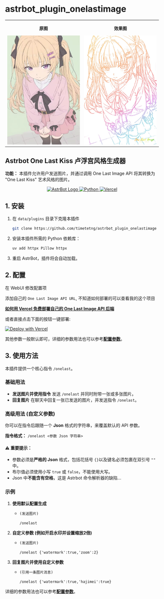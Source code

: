 
# astrbot_plugin_onelastimage

<table align="center">
  <tr>
    <td align="center">
      <p><strong>原图</strong></p>
      <img src="example.jpg" alt="图片1" width="300">
    </td>
    <td align="center">
      <p><strong>效果图</strong></p>
      <img src="example2.jpg" alt="图片2" width="300">
    </td>
  </tr>
</table>

## Astrbot One Last Kiss 卢浮宫风格生成器

**功能：** 本插件允许用户发送图片，并通过调用 One Last Image API 将其转换为 "One Last Kiss" 艺术风格的图片。




<div align="center">
  <a href="https://astrbot.app/" target="_blank">
    <img src="https://github.com/user-attachments/assets/ffd99b6b-3272-4682-beaa-6fe74250f7d9" alt="AstrBot Logo" height="28" style="vertical-align: bottom;">
  </a>
  <a href="https://www.python.org" target="_blank">
    <img src="https://img.shields.io/badge/Python-3776AB?style=for-the-badge&logo=python&logoColor=white" alt="Python" style="vertical-align: bottom;">
  </a>
  <a href="https://vercel.com" target="_blank">
    <img src="https://img.shields.io/badge/Vercel-000000?style=for-the-badge&logo=vercel&logoColor=white" alt="Vercel" style="vertical-align: bottom;">
  </a>
</div>


## 1. 安装

1.  在 `data/plugins` 目录下克隆本插件
    ```bash
    git clone https://github.com/timetetng/astrbot_plugin_onelastimage
    ```

2.  安装本插件所需的 Python 依赖库：
    ```bash
    uv add httpx Pillow httpx
    ```
3.  重启 AstrBot，插件将会自动加载。

## 2. 配置

在 WebUI 修改配置项

添加自己的 `One Last Image API URL`, 不知道如何部署的可以查看我的这个项目

[**如何用 Vercel 免费部署自己的 One Last Image API 后端**](https://github.com/timetetng/one-last-image-api)

或者直接点击下面的按钮一键部署:

[![Deploy with Vercel](https://vercel.com/button)](https://vercel.com/new/clone?repository-url=https%3A%2F%2Fgithub.com%2Ftimetetng%2Fone-last-image-api)

其他参数一般默认即可，详细的参数用法也可以参考[**配置参数**](https://github.com/timetetng/one-last-image-api?tab=readme-ov-file#%E9%85%8D%E7%BD%AE%E5%8F%82%E6%95%B0-config-%E8%AF%A6%E8%A7%A3)。

## 3\. 使用方法

本插件提供一个核心指令 `/onelast`。



### 基础用法

  * **发送图片并使用指令**
    发送 `/onelast` 并同时附带一张或多张图片。
  * **回复图片**
    在聊天中回复一张已发送的图片，并发送指令 `/onelast`。

### 高级用法 (自定义参数)

你可以在指令后跟随一个 **Json** 格式的字符串，来覆盖默认的 API 参数。

**指令格式：**
`/onelast <参数 Json 字符串>`

#### ⚠️ 重要提示：

  * 参数必须是**严格的 Json** 格式，包括花括号 `{}`以及键名必须包裹在双引号 `""` 中。
  * 布尔值必须使用小写 `true` 或 `false`，不能使用大写。
  * Json 中**不能含有空格**，这是 Astrbot 命令解析器的缺陷...

### 示例

1.  **使用默认配置生成**

      * `(发送图片)`

        `/onelast`

2.  **自定义参数 (例如开启水印并设置缩放2倍)**

      * `(发送图片)`

        `/onelast {'watermark':true,'zoom':2}`

3.  **回复图片并使用自定义参数**

      * `(引用一条图片消息)`

        `/onelast {'watermark':true,'hajimei':true}`

详细的参数用法也可以参考[**配置参数**](https://github.com/timetetng/one-last-image-api?tab=readme-ov-file#%E9%85%8D%E7%BD%AE%E5%8F%82%E6%95%B0-config-%E8%AF%A6%E8%A7%A3)。
